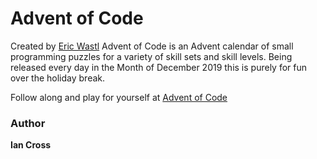 # Advent of Code

Created by [Eric Wastl](http://was.tl/) Advent of Code is an Advent calendar of small programming puzzles for a variety of skill sets and skill levels. Being released every day in the Month of December 2019 this is purely for fun over the holiday break.

Follow along and play for yourself at [Advent of Code](https://adventofcode.com/2019)

### Author

**Ian Cross**
